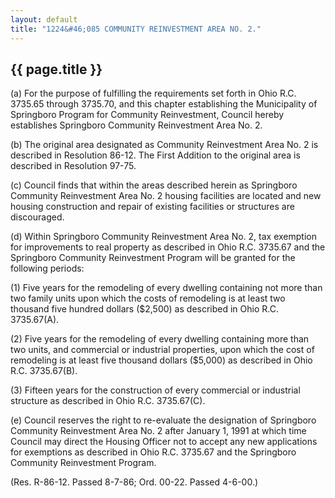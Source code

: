 ```yaml
---
layout: default 
title: "1224&#46;085 COMMUNITY REINVESTMENT AREA NO. 2."
---
```


{{ page.title }}
----------------

​(a) For the purpose of fulfilling the requirements set forth in Ohio
R.C. 3735.65 through 3735.70, and this chapter establishing the
Municipality of Springboro Program for Community Reinvestment, Council
hereby establishes Springboro Community Reinvestment Area No. 2.

​(b) The original area designated as Community Reinvestment Area No. 2
is described in Resolution 86-12. The First Addition to the original
area is described in Resolution 97-75.

​(c) Council finds that within the areas described herein as Springboro
Community Reinvestment Area No. 2 housing facilities are located and new
housing construction and repair of existing facilities or structures are
discouraged.

​(d) Within Springboro Community Reinvestment Area No. 2, tax exemption
for improvements to real property as described in Ohio R.C. 3735.67 and
the Springboro Community Reinvestment Program will be granted for the
following periods:

​(1) Five years for the remodeling of every dwelling containing not more
than two family units upon which the costs of remodeling is at least two
thousand five hundred dollars (\$2,500) as described in Ohio R.C.
3735.67(A).

​(2) Five years for the remodeling of every dwelling containing more
than two units, and commercial or industrial properties, upon which the
cost of remodeling is at least five thousand dollars (\$5,000) as
described in Ohio R.C. 3735.67(B).

​(3) Fifteen years for the construction of every commercial or
industrial structure as described in Ohio R.C. 3735.67(C).

​(e) Council reserves the right to re-evaluate the designation of
Springboro Community Reinvestment Area No. 2 after January 1, 1991 at
which time Council may direct the Housing Officer not to accept any new
applications for exemptions as described in Ohio R.C. 3735.67 and the
Springboro Community Reinvestment Program.

(Res. R-86-12. Passed 8-7-86; Ord. 00-22. Passed 4-6-00.)
